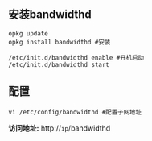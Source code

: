 ## 安装bandwidthd
``` shell
opkg update
opkg install bandwidthd #安装

/etc/init.d/bandwidthd enable #开机启动
/etc/init.d/bandwidthd start
```
## 配置
``` shell
vi /etc/config/bandwidthd #配置子网地址
```
**访问地址:** http://`ip`/bandwidthd